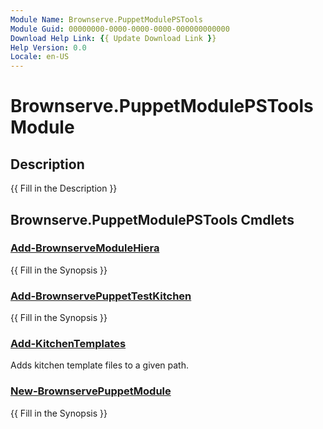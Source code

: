 ```yaml
---
Module Name: Brownserve.PuppetModulePSTools
Module Guid: 00000000-0000-0000-0000-000000000000
Download Help Link: {{ Update Download Link }}
Help Version: 0.0
Locale: en-US
---
```


# Brownserve.PuppetModulePSTools Module
## Description
{{ Fill in the Description }}

## Brownserve.PuppetModulePSTools Cmdlets
### [Add-BrownserveModuleHiera](./Brownserve.PuppetModulePSTools/Add-BrownserveModuleHiera.md)
{{ Fill in the Synopsis }}

### [Add-BrownservePuppetTestKitchen](./Brownserve.PuppetModulePSTools/Add-BrownservePuppetTestKitchen.md)
{{ Fill in the Synopsis }}

### [Add-KitchenTemplates](./Brownserve.PuppetModulePSTools/Add-KitchenTemplates.md)
Adds kitchen template files to a given path.

### [New-BrownservePuppetModule](./Brownserve.PuppetModulePSTools/New-BrownservePuppetModule.md)
{{ Fill in the Synopsis }}


